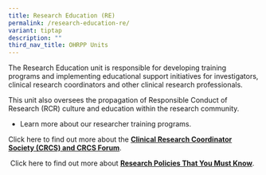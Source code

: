 ```yaml
---
title: Research Education (RE)
permalink: /research-education-re/
variant: tiptap
description: ""
third_nav_title: OHRPP Units
---
```

<p>The Research Education unit is responsible for developing training programs
and implementing educational support initiatives for investigators, clinical
research coordinators and other clinical research professionals.</p>
<p>This unit also oversees the propagation of Responsible Conduct of Research
(RCR) culture and education within the research community.</p>
<ul data-tight="true" class="tight">
<li>
<p>Learn more about our researcher training programs.</p>
</li>
</ul>
<p>Click here to find out more about the <strong><a href="https://www.research.nhg.com.sg/wps/wcm/connect/romp/nhgromp/04+training+and+education/crcs+forums" rel="noopener noreferrer nofollow" target="_blank"><u>Clinical Research Coordinator Society (CRCS) and CRCS Forum</u></a></strong>.</p>
<p>&nbsp;Click here to find out more about <strong><a href="https://www.research.nhg.com.sg/wps/wcm/connect/romp/nhgromp/06+conducting+research/research+policies+shld+know" rel="noopener noreferrer nofollow" target="_blank"><u>Research Policies That You Must Know</u></a></strong>.</p>